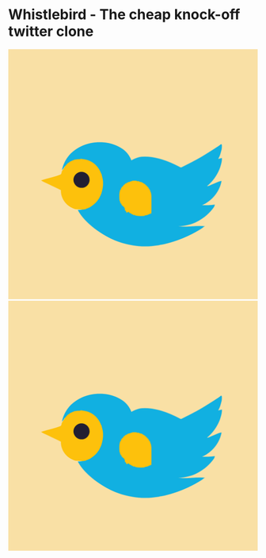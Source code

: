 # Whistlebird - The cheap knock-off twitter clone
![Alt text](./whistlebird.svg)
<img src="./whistlebird.svg">
